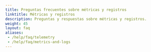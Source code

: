 ```yaml
---
title: Preguntas frecuentes sobre métricas y registros
linktitle: Métricas y registros
description: Preguntas y respuestas sobre métricas y registros.
weight: 45
layout: faq
aliases:
 - /help/faq/telemetry
 - /help/faq/metrics-and-logs
---
```

